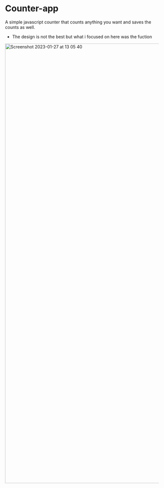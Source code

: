 # Counter-app
A simple javascript counter that counts anything you want and saves the counts as well.
- The design is not the best but what i focused on here was the fuction 



<img width="1440" alt="Screenshot 2023-01-27 at 13 05 40" src="https://user-images.githubusercontent.com/98271667/215082873-cdc20da2-a97f-4045-aaf0-cae3dfaf15bc.png">

